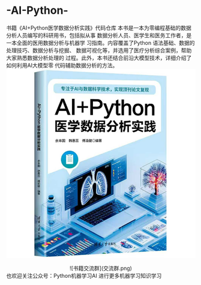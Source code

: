 # -AI-Python-
书籍《AI+Python医学数据分析实践》代码仓库
本书是一本为零编程基础的数据分析人员编写的科研用书，包括拟从事
数据分析人员、医学生和医务工作者，是一本全面的医用数据分析与机器学
习指南。内容覆盖了Python 语法基础、数据的处理技巧、数据分析与挖掘、
数据可视化等，并选用了医疗分析综合案例，帮助大家熟悉数据分析处理的
过程。此外，本书还结合前沿大模型技术，详细介绍了如何利用AI大模型零
代码辅助数据分析的方法。 
![书籍封面](书籍.jpg)
<center>
  ![书籍交流群](交流群.png)
</center>
也欢迎关注公众号：Python机器学习AI 进行更多机器学习知识学习
